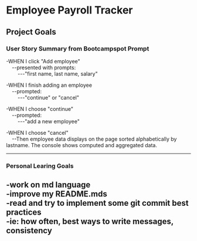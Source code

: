 # Employee Payroll Tracker


## Project Goals

### User Story Summary from Bootcampspot Prompt

-WHEN I click "Add employee" <br>
&nbsp;&nbsp;&nbsp;&nbsp;--presented with prompts: <br>
&nbsp;&nbsp;&nbsp;&nbsp;&nbsp;&nbsp;&nbsp;&nbsp;---"first name, last name, salary" <br>

-WHEN I finish adding an employee <br>
&nbsp;&nbsp;&nbsp;&nbsp;--prompted: <br>
&nbsp;&nbsp;&nbsp;&nbsp;&nbsp;&nbsp;&nbsp;&nbsp;---"continue" or "cancel" <br>

-WHEN I choose "continue" <br>
&nbsp;&nbsp;&nbsp;&nbsp;--prompted: <br>
&nbsp;&nbsp;&nbsp;&nbsp;&nbsp;&nbsp;&nbsp;&nbsp;---"add a new employee" <br>

-WHEN I choose "cancel" <br>
&nbsp;&nbsp;&nbsp;&nbsp;--Then employee data displays on the page sorted alphabetically by lastname. The console shows computed and aggregated data. <br>


---------

### Personal Learing Goals
-work on md language <br>
-improve my README.mds <br>
-read and try to implement some git commit best practices <br>
    -ie: how often, best ways to write messages, consistency <br>
-